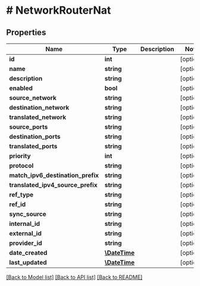 # # NetworkRouterNat

## Properties

Name | Type | Description | Notes
------------ | ------------- | ------------- | -------------
**id** | **int** |  | [optional]
**name** | **string** |  | [optional]
**description** | **string** |  | [optional]
**enabled** | **bool** |  | [optional]
**source_network** | **string** |  | [optional]
**destination_network** | **string** |  | [optional]
**translated_network** | **string** |  | [optional]
**source_ports** | **string** |  | [optional]
**destination_ports** | **string** |  | [optional]
**translated_ports** | **string** |  | [optional]
**priority** | **int** |  | [optional]
**protocol** | **string** |  | [optional]
**match_ipv6_destination_prefix** | **string** |  | [optional]
**translated_ipv4_source_prefix** | **string** |  | [optional]
**ref_type** | **string** |  | [optional]
**ref_id** | **string** |  | [optional]
**sync_source** | **string** |  | [optional]
**internal_id** | **string** |  | [optional]
**external_id** | **string** |  | [optional]
**provider_id** | **string** |  | [optional]
**date_created** | [**\DateTime**](\DateTime.md) |  | [optional]
**last_updated** | [**\DateTime**](\DateTime.md) |  | [optional]

[[Back to Model list]](../../README.md#models) [[Back to API list]](../../README.md#endpoints) [[Back to README]](../../README.md)
